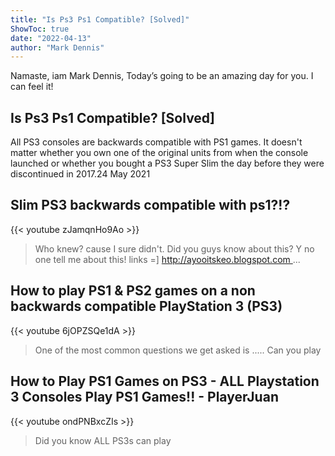 ```yaml
---
title: "Is Ps3 Ps1 Compatible? [Solved]"
ShowToc: true 
date: "2022-04-13"
author: "Mark Dennis" 
---
```


Namaste, iam Mark Dennis, Today’s going to be an amazing day for you. I can feel it!
## Is Ps3 Ps1 Compatible? [Solved]
 All PS3 consoles are backwards compatible with PS1 games. It doesn't matter whether you own one of the original units from when the console launched or whether you bought a PS3 Super Slim the day before they were discontinued in 2017.24 May 2021

## Slim PS3 backwards compatible with ps1?!?
{{< youtube zJamqnHo9Ao >}}
>Who knew? cause I sure didn't. Did you guys know about this? Y no one tell me about this! links =] http://ayooitskeo.blogspot.com ...

## How to play PS1 & PS2 games on a non backwards compatible PlayStation 3 (PS3)
{{< youtube 6jOPZSQe1dA >}}
>One of the most common questions we get asked is ..... Can you play 

## How to Play PS1 Games on PS3 - ALL Playstation 3 Consoles Play PS1 Games!! - PlayerJuan
{{< youtube ondPNBxcZIs >}}
>Did you know ALL PS3s can play 

